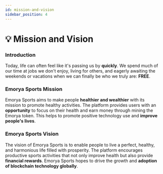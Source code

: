 ```yaml
---
id: mission-and-vision
sidebar_position: 4
---
```


# 💡 Mission and Vision

### Introduction
Today, life can often feel like it's passing us by **quickly**. We spend much of our time at jobs we don't enjoy, living for others, and eagerly awaiting the weekends or vacations when we can finally be who we truly are: **FREE**.

### Emorya Sports Mission
Emorya Sports aims to make people **healthier and wealthier** with its mission to promote healthy activities. The platform provides users with an **opportunity** to focus on their health and earn money through mining the Emorya token. This helps to promote positive technology use and **improve people's lives**.

### Emorya Sports Vision
The vision of Emorya Sports is to enable people to live a perfect, healthy, and harmonious life filled with prosperity. The platform encourages productive sports activities that not only improve health but also provide **financial rewards**. Emorya Sports hopes to drive the growth and **adoption of blockchain technology globally**.

